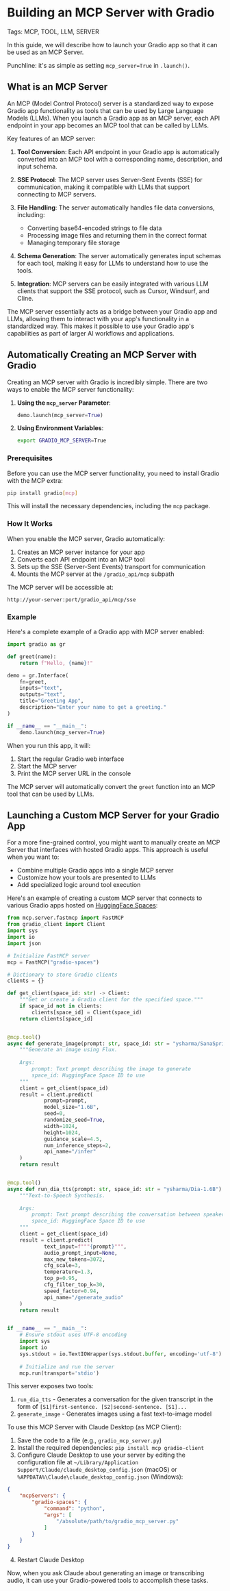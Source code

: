 # Building an MCP Server with Gradio

Tags: MCP, TOOL, LLM, SERVER

In this guide, we will describe how to launch your Gradio app so that it can be used as an MCP Server.

Punchline: it's as simple as setting `mcp_server=True` in `.launch()`. 

## What is an MCP Server

An MCP (Model Control Protocol) server is a standardized way to expose Gradio app functionality as tools that can be used by Large Language Models (LLMs). When you launch a Gradio app as an MCP server, each API endpoint in your app becomes an MCP tool that can be called by LLMs.

Key features of an MCP server:

1. **Tool Conversion**: Each API endpoint in your Gradio app is automatically converted into an MCP tool with a corresponding name, description, and input schema.

2. **SSE Protocol**: The MCP server uses Server-Sent Events (SSE) for communication, making it compatible with LLMs that support connecting to MCP servers.

3. **File Handling**: The server automatically handles file data conversions, including:
   - Converting base64-encoded strings to file data
   - Processing image files and returning them in the correct format
   - Managing temporary file storage

4. **Schema Generation**: The server automatically generates input schemas for each tool, making it easy for LLMs to understand how to use the tools.

5. **Integration**: MCP servers can be easily integrated with various LLM clients that support the SSE protocol, such as Cursor, Windsurf, and Cline.

The MCP server essentially acts as a bridge between your Gradio app and LLMs, allowing them to interact with your app's functionality in a standardized way. This makes it possible to use your Gradio app's capabilities as part of larger AI workflows and applications.

## Automatically Creating an MCP Server with Gradio

Creating an MCP server with Gradio is incredibly simple. There are two ways to enable the MCP server functionality:

1. **Using the `mcp_server` Parameter**:
   ```python
   demo.launch(mcp_server=True)
   ```

2. **Using Environment Variables**:
   ```bash
   export GRADIO_MCP_SERVER=True
   ```

### Prerequisites

Before you can use the MCP server functionality, you need to install Gradio with the MCP extra:

```bash
pip install gradio[mcp]
```

This will install the necessary dependencies, including the `mcp` package.

### How It Works

When you enable the MCP server, Gradio automatically:

1. Creates an MCP server instance for your app
2. Converts each API endpoint into an MCP tool
3. Sets up the SSE (Server-Sent Events) transport for communication
4. Mounts the MCP server at the `/gradio_api/mcp` subpath

The MCP server will be accessible at:
```
http://your-server:port/gradio_api/mcp/sse
```

### Example

Here's a complete example of a Gradio app with MCP server enabled:

```python
import gradio as gr

def greet(name):
    return f"Hello, {name}!"

demo = gr.Interface(
    fn=greet,
    inputs="text",
    outputs="text",
    title="Greeting App",
    description="Enter your name to get a greeting."
)

if __name__ == "__main__":
    demo.launch(mcp_server=True)
```

When you run this app, it will:
1. Start the regular Gradio web interface
2. Start the MCP server
3. Print the MCP server URL in the console

The MCP server will automatically convert the `greet` function into an MCP tool that can be used by LLMs.

## Launching a Custom MCP Server for your Gradio App

For a more fine-grained control, you might want to manually create an MCP Server that interfaces with hosted Gradio apps. This approach is useful when you want to:

- Combine multiple Gradio apps into a single MCP server
- Customize how your tools are presented to LLMs
- Add specialized logic around tool execution

Here's an example of creating a custom MCP server that connects to various Gradio apps hosted on [HuggingFace Spaces](https://huggingface.co/spaces):

```python
from mcp.server.fastmcp import FastMCP
from gradio_client import Client
import sys
import io
import json 

# Initialize FastMCP server
mcp = FastMCP("gradio-spaces")

# Dictionary to store Gradio clients
clients = {}

def get_client(space_id: str) -> Client:
    """Get or create a Gradio client for the specified space."""
    if space_id not in clients:
        clients[space_id] = Client(space_id)
    return clients[space_id]


@mcp.tool()
async def generate_image(prompt: str, space_id: str = "ysharma/SanaSprint") -> str:
    """Generate an image using Flux.
    
    Args:
        prompt: Text prompt describing the image to generate
        space_id: HuggingFace Space ID to use 
    """
    client = get_client(space_id)
    result = client.predict(
            prompt=prompt,
            model_size="1.6B",
            seed=0,
            randomize_seed=True,
            width=1024,
            height=1024,
            guidance_scale=4.5,
            num_inference_steps=2,
            api_name="/infer"
    )
    return result


@mcp.tool()
async def run_dia_tts(prompt: str, space_id: str = "ysharma/Dia-1.6B") -> str:
    """Text-to-Speech Synthesis.
    
    Args:
        prompt: Text prompt describing the conversation between speakers S1, S2
        space_id: HuggingFace Space ID to use 
    """
    client = get_client(space_id)
    result = client.predict(
            text_input=f"""{prompt}""",
            audio_prompt_input=None, 
            max_new_tokens=3072,
            cfg_scale=3,
            temperature=1.3,
            top_p=0.95,
            cfg_filter_top_k=30,
            speed_factor=0.94,
            api_name="/generate_audio"
    )
    return result


if __name__ == "__main__":
    # Ensure stdout uses UTF-8 encoding
    import sys
    import io
    sys.stdout = io.TextIOWrapper(sys.stdout.buffer, encoding='utf-8')
    
    # Initialize and run the server
    mcp.run(transport='stdio')

```

This server exposes two tools:
1. `run_dia_tts` - Generates a conversation for the given transcript in the form of `[S1]first-sentence. [S2]second-sentence. [S1]...`
2. `generate_image` - Generates images using a fast text-to-image model

To use this MCP Server with Claude Desktop (as MCP Client):

1. Save the code to a file (e.g., `gradio_mcp_server.py`)
2. Install the required dependencies: `pip install mcp gradio-client`
3. Configure Claude Desktop to use your server by editing the configuration file at `~/Library/Application Support/Claude/claude_desktop_config.json` (macOS) or `%APPDATA%\Claude\claude_desktop_config.json` (Windows):

```json
{
    "mcpServers": {
        "gradio-spaces": {
            "command": "python",
            "args": [
                "/absolute/path/to/gradio_mcp_server.py"
            ]
        }
    }
}
```

4. Restart Claude Desktop

Now, when you ask Claude about generating an image or transcribing audio, it can use your Gradio-powered tools to accomplish these tasks.


